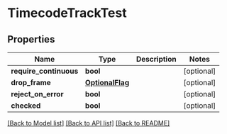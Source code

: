 # TimecodeTrackTest

## Properties
Name | Type | Description | Notes
------------ | ------------- | ------------- | -------------
**require_continuous** | **bool** |  | [optional] 
**drop_frame** | [**OptionalFlag**](OptionalFlag.md) |  | [optional] 
**reject_on_error** | **bool** |  | [optional] 
**checked** | **bool** |  | [optional] 

[[Back to Model list]](../README.md#documentation-for-models) [[Back to API list]](../README.md#documentation-for-api-endpoints) [[Back to README]](../README.md)


